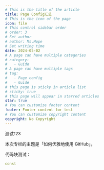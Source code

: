 ```yaml
---
# This is the title of the article
title: Page Config汇总
# This is the icon of the page
icon: file
# This control sidebar order
# order: 3
# Set author
# author: Ms.Hope
# Set writing time
date: 2024-05-02
# A page can have multiple categories
# category:
#   - Guide
# A page can have multiple tags
# tag:
#   - Page config
#   - Guide
# this page is sticky in article list
# sticky: true
# this page will appear in starred articles
star: true
# You can customize footer content
footer: Footer content for test
# You can customize copyright content
copyright: No Copyright
---
```


测试123


本次专栏的主题是「如何优雅地使用 GitHub」，



代码块测试：
```c++
const
```